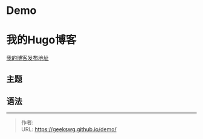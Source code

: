 # Demo


<!--more-->

# 我的Hugo博客

[我的博客发布地址](https://geekswg.github.io/)

## 主题

## 语法

---

> 作者:   
> URL: https://geekswg.github.io/demo/  


